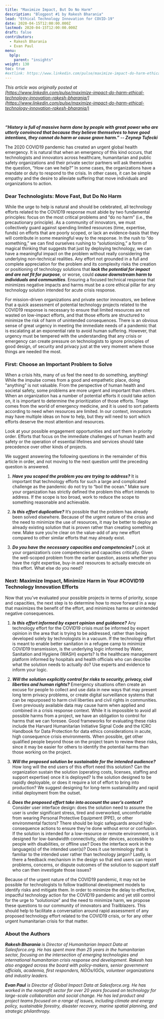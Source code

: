 ```yaml
---
title: "Maximize Impact, But Do No Harm"
description: "Blogpost #1 by Rakesh Bharania"
lead: "Ethical Technology Innovation for COVID-19"
date: 2020-04-15T12:00:00.000Z
lastmod: 2020-04-15T12:00:00.000Z
draft: false
contributors:
  - Rakesh Bharania
  - Evan Paul
menu:
  bplp:
    parent: "insights"
weight: 130
toc: true
#extlink: https://www.linkedin.com/pulse/maximize-impact-do-harm-ethical-technology-innovation-rakesh-bharania/
---
```

 
*This article was originally posted at [https://www.linkedin.com/pulse/maximize-impact-do-harm-ethical-technology-innovation-rakesh-bharania/](https://www.linkedin.com/pulse/maximize-impact-do-harm-ethical-technology-innovation-rakesh-bharania/)*

&nbsp;  

***“History is full of massive harm done by people with great power who are utterly convinced that because they believe themselves to have good intentions, they cannot do harm or cause grave harm.” -- Zeynep Tufecki***

The 2020 COVID19 pandemic has created an urgent global health emergency. It is natural that when an emergency of this kind occurs, that technologists and innovators across healthcare, humanitarian and public safety organizations and their private sector partners will ask themselves the question, “How can we help?” In some cases, the organizations have a mandate or duty to respond to the crisis. In other cases, it can be simple empathy and the desire to alleviate suffering that move individuals and organizations to action.

### Dear Technologists: Move Fast, But Do No Harm

While the urge to help is natural and should be celebrated, all technology efforts related to the COVID19 response must abide by two fundamental principles: focus on the most critical problems and “do no harm” (i.e., the precautionary principle). As a community of innovators, we must collectively guard against spending limited resources (time, expertise, funds) on efforts that are poorly scoped, or lack an evidence-basis that they will contribute in some meaningful way to the response. In the rush to “do something,” we can find ourselves rushing to “solutionizing,” a form of magical thinking that suggests that just by deploying technology, we can have a meaningful impact on the problem without really considering the underlying non-technical realities. Any effort not grounded in a full and complete appreciation for the problem and its complexity risks the creation or positioning of technology solutions that ***lack the potential for impact and are not fit for purpose***, or worse, could ***cause downstream harm to individuals and communities***. Ensuring a focused technical response that minimizes negative impacts and harms must be a core ethical pillar for any technology solution intended for acute crisis response.

For mission-driven organizations and private sector innovators, we believe that a quick assessment of potential technology projects related to the COVID19 response is necessary to ensure that limited resources are not wasted on low-impact efforts, and that those efforts are structured to minimize the risk of harm of unintended consequences. There is an obvious sense of great urgency in meeting the immediate needs of a pandemic that is escalating at an exponential rate to avoid human suffering. However, that urgency must be tempered with the understanding that any crisis or emergency can create pressure on technologists to ignore principles of good design, of security and privacy just at the very moment where those things are needed the most.

### First: Choose an Important Problem to Solve

When a crisis hits, many of us feel the need to do something, anything! While the impulse comes from a good and empathetic place, doing "anything" is not valuable. From the perspective of human health and societal safety, some problems are more urgent and important than others. When an organization has a number of potential efforts it could take action on, it is important to determine the prioritization of those efforts. Triage comes from the world of emergency medicine, and it is used to sort patients according to need when resources are limited. In our context, innovators may have multiple ideas on how to help, but they will need to sort which efforts deserve the most attention and resources.

Look at your possible engagement opportunities and sort them in priority order. Efforts that focus on the immediate challenges of human health and safety or the operation of essential lifelines and services should take precedence over other kinds of projects.

We suggest answering the following questions in the remainder of this article in order, and not moving to the next question until the preceding question is answered.

1. ***Have you scoped the problem you are trying to address?*** It is important that technology efforts for such a large and complicated challenge as the pandemic do not try to “boil the ocean.” Make sure your organization has strictly defined the problem this effort intends to address. If the scope is too broad, work to reduce the scope to something reasonable and achievable.

2. ***Is this effort duplicative?*** It’s possible that the problem has already been solved elsewhere. Because of the urgent nature of the crisis and the need to minimize the use of resources, it may be better to deploy an already existing solution that is proven rather than creating something new. Make sure you’re clear on the value-add of any new effort compared to other similar efforts that may already exist.

3. ***Do you have the necessary capacities and competencies?*** Look at your organization’s core competencies and capacities critically. Given the well-scoped problem from the earlier question, assess whether you have the right expertise, buy-in and resources to actually execute on this effort. What else do you need?

### Next: Maximize Impact, Minimize Harm in Your #COVID19 Technology Innovation Efforts

Now that you’ve evaluated your possible projects in terms of priority, scope and capacities, the next step is to determine how to move forward in a way that maximizes the benefit of the effort, and minimizes harms or unintended negative consequences. 

1. ***Is this effort informed by expert opinion and guidance?*** Any technology effort for the COVID19 crisis must be informed by expert opinion in the area that is trying to be addressed, rather than being developed solely by technologists in a vacuum. If the technology effort is meant to enable better sanitation in a refugee camp to minimize COVID19 transmission, is the underlying logic informed by Water, Sanitation and Hygiene (WASH) experts? Is the healthcare management platform informed by hospitals and health officials who can describe what the solution needs to actually do? Use experts and evidence to inform your logic.

2. ***Will the solution explicitly control for risks to security, privacy, civil liberties and human rights?*** Emergency situations often create an excuse for people to collect and use data in new ways that may present long term privacy problems, or create digital surveillance systems that can be repurposed to harm civil liberties and civil rights in communities. Even previously available data may cause harm when applied and combined in a crisis response context. While it is impossible to avoid all possible harms from a project, we have an obligation to control for harms that we can foresee. Good frameworks for evaluating these risks include the Harvard Humanitarian Initiative Signal Code and the ICRC Handbook for Data Protection for data ethics considerations in acute, high consequence crisis environments. When possible, get other qualified people beyond those on the project team to review these risks, since it may be easier for others to identify the potential harms than those working on the project.

3. ***Will the proposed solution be sustainable for the intended audience?*** How long will the end users of this effort need this solution? Can the organization sustain the solution (operating costs, licenses, staffing and support expertise) once it is deployed? Is the solution designed to be rapidly deployable, or does it require a lot of effort to bring into production? We suggest designing for long-term sustainability and rapid initial deployment from the outset.

4. ***Does the proposed effort take into account the user’s context?*** Consider user interface design: does the solution need to assume the user is under significant stress, tired and overworked, uncomfortable from wearing Personal Protective Equipment (PPE), or other environmental factors? There should be logic safeguards around high-consequence actions to ensure they’re done without error or confusion. If the solution is intended for a low-resource or remote environment, is it designed for low-bandwidth connectivity, older devices, accessible to people with disabilities, or offline use? Does the interface work in the language(s) of the intended user(s)? Does it use terminology that is familiar to the intended user rather than technology jargon? Lastly, is there a feedback mechanism in the design so that end users can report problems, concerns, or dispute outcomes of the solution to support staff who can then investigate those issues?

Because of the urgent nature of the COVID19 pandemic, it may not be possible for technologists to follow traditional development models to identify risks and mitigate them. In order to minimize the delay to effective, impactful technology action for the COVID19 pandemic and yet still control for the urge to “solutionize” and the need to minimize harm, we propose these questions to our community of innovators and Trailblazers. This should help to facilitate a conversation around rapid assessment of any proposed technology effort related to the COVID19 crisis, or for any other urgent humanitarian crisis for that matter.  

### About the Authors

***Rakesh Bharania** is Director of Humanitarian Impact Data at Salesforce.org. He has spent more than 25 years in the humanitarian sector, focusing on the intersection of emerging technologies and international humanitarian crisis response and development. Rakesh has also engaged across the board with policy-makers, senior government officials, academia, first responders, NGOs/IGOs, volunteer organizations and industry leaders.*

***Evan Paul** is Director of Global Impact Data at Salesforce.org. He has worked in the nonprofit sector for over 20 years focused on technology for large-scale collaboration and social change. He has led product and project teams focused on a range of issues, including climate and energy policy, sustainable forestry, disaster recovery, marine spatial planning, and strategic philanthropy.*
